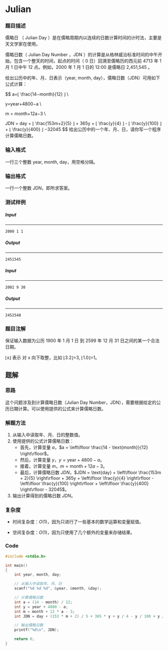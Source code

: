 # Julian

### 题目描述

儒略日 （ Julian Day ）是在儒略周期内以连续的日数计算时间的计时法，主要是天文学家在使用。

儒略日数（ Julian Day Number ，JDN ）的计算是从格林威治标准时间的中午开始，包含一个整天的时间，起点的时间（ 0 日）回溯至儒略历的西元前 4713 年 1 月 1 日中午 12 点。例如，2000 年 1 月 1 日的 12:00 是儒略日 2,451,545 。

给出公历中的年、月、日表示（year, month, day），儒略日数（JDN）可用如下公式计算：

$$
a=⌊ \frac{14−month}{12} ⌋ \\

y=year+4800−a \\

m = month+12a−3 \\

JDN = day + ⌊ \frac{153m+2}{5} ⌋ + 365y + ⌊ \frac{y}{4} ⌋ - ⌊ \frac{y}{100} ⌋ + ⌊ \frac{y}{400} ⌋ −32045
$$
给出公历中的一个年、月、日，请你写一个程序计算儒略日数。

### 输入格式

一行三个整数 year, month, day，用空格分隔。

### 输出格式

一行一个整数 JDN，即所求答案。

### 测试样例

##### Input

------

```
2000 1 1
```

##### Output

------

```
2451545
```

##### Input

------

```
2002 9 30
```

##### Output

------

```
2452548
```

### 题目注解

保证输入数据为公历 1900 年 1 月 1 日 到 2599 年 12 月 31 日之间的某一个合法日期。

⌊x⌋ 表示 对 x 向下取整，比如 ⌊3.2⌋=3, ⌊1.0⌋=1。



## 题解

### 思路

这个问题涉及到计算儒略日数（Julian Day Number，JDN），需要根据给定的公历日期计算。可以使用提供的公式来计算儒略日数。

### 解题方法

1. 从输入中读取年、月、日的整数值。
2. 使用提供的公式计算儒略日数：
   - 首先，计算变量 $a$，$a = \left\lfloor \frac{14 - \text{month}}{12} \right\rfloor$。
   - 然后，计算变量 $y$，$y = \text{year} + 4800 - a$。
   - 接着，计算变量 $m$，$m = \text{month} + 12a - 3$。
   - 最后，计算儒略日数 $JDN$，$JDN = \text{day} + \left\lfloor \frac{153m + 2}{5} \right\rfloor + 365y + \left\lfloor \frac{y}{4} \right\rfloor - \left\lfloor \frac{y}{100} \right\rfloor + \left\lfloor \frac{y}{400} \right\rfloor - 32045$。
3. 输出计算得到的儒略日数 $JDN$。

### 复杂度

  - 时间复杂度：$O(1)$，因为只进行了一些基本的数学运算和变量赋值。

- 空间复杂度：$O(1)$，因为只使用了几个额外的变量来存储结果。

### Code

```c
#include <stdio.h>

int main()
{
    int year, month, day;

    // 从输入中读取年、月、日
    scanf("%d %d %d", &year, &month, &day);

    // 计算儒略日数
    int a = (14 - month) / 12;
    int y = year + 4800 - a;
    int m = month + 12 * a - 3;
    int JDN = day + (153 * m + 2) / 5 + 365 * y + y / 4 - y / 100 + y / 400 - 32045;

    // 输出儒略日数
    printf("%d\n", JDN);

    return 0;
}
```